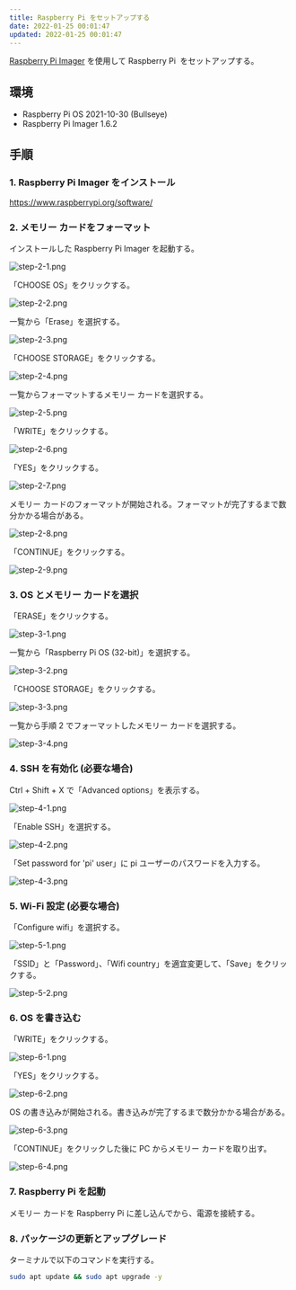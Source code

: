 ```yaml
---
title: Raspberry Pi をセットアップする
date: 2022-01-25 00:01:47
updated: 2022-01-25 00:01:47
---
```


[Raspberry Pi Imager][1] を使用して Raspberry Pi  をセットアップする。
<!-- more -->
## 環境

- Raspberry Pi OS 2021-10-30 (Bullseye)
- Raspberry Pi Imager 1.6.2

## 手順

### 1. Raspberry Pi Imager をインストール

https://www.raspberrypi.org/software/

### 2. メモリー カードをフォーマット

インストールした Raspberry Pi Imager を起動する。

![step-2-1.png](setup-raspberry-pi/step-2-1.png)

「CHOOSE OS」をクリックする。

![step-2-2.png](setup-raspberry-pi/step-2-2.png)

一覧から「Erase」を選択する。

![step-2-3.png](setup-raspberry-pi/step-2-3.png)

「CHOOSE STORAGE」をクリックする。

![step-2-4.png](setup-raspberry-pi/step-2-4.png)

一覧からフォーマットするメモリー カードを選択する。

![step-2-5.png](setup-raspberry-pi/step-2-5.png)

「WRITE」をクリックする。

![step-2-6.png](setup-raspberry-pi/step-2-6.png)

「YES」をクリックする。

![step-2-7.png](setup-raspberry-pi/step-2-7.png)

メモリー カードのフォーマットが開始される。フォーマットが完了するまで数分かかる場合がある。

![step-2-8.png](setup-raspberry-pi/step-2-8.png)

「CONTINUE」をクリックする。

![step-2-9.png](setup-raspberry-pi/step-2-9.png)

### 3. OS とメモリー カードを選択

「ERASE」をクリックする。

![step-3-1.png](setup-raspberry-pi/step-3-1.png)

一覧から「Raspberry Pi OS (32-bit)」を選択する。

![step-3-2.png](setup-raspberry-pi/step-3-2.png)

「CHOOSE STORAGE」をクリックする。

![step-3-3.png](setup-raspberry-pi/step-3-3.png)

一覧から手順 2 でフォーマットしたメモリー カードを選択する。

![step-3-4.png](setup-raspberry-pi/step-3-4.png)

### 4. SSH を有効化 (必要な場合)

Ctrl + Shift + X で「Advanced options」を表示する。

![step-4-1.png](setup-raspberry-pi/step-4-1.png)

「Enable SSH」を選択する。

![step-4-2.png](setup-raspberry-pi/step-4-2.png)

「Set password for 'pi' user」に pi ユーザーのパスワードを入力する。

![step-4-3.png](setup-raspberry-pi/step-4-3.png)

### 5. Wi-Fi 設定 (必要な場合)

「Configure wifi」を選択する。

![step-5-1.png](setup-raspberry-pi/step-5-1.png)

「SSID」と「Password」、「Wifi country」を適宜変更して、「Save」をクリックする。

![step-5-2.png](setup-raspberry-pi/step-5-2.png)

### 6. OS を書き込む

「WRITE」をクリックする。

![step-6-1.png](setup-raspberry-pi/step-6-1.png)

「YES」をクリックする。

![step-6-2.png](setup-raspberry-pi/step-6-2.png)

OS の書き込みが開始される。書き込みが完了するまで数分かかる場合がある。

![step-6-3.png](setup-raspberry-pi/step-6-3.png)

「CONTINUE」をクリックした後に PC からメモリー カードを取り出す。

![step-6-4.png](setup-raspberry-pi/step-6-4.png)

### 7. Raspberry Pi を起動

メモリー カードを Raspberry Pi に差し込んでから、電源を接続する。

### 8. パッケージの更新とアップグレード

ターミナルで以下のコマンドを実行する。

```bash
sudo apt update && sudo apt upgrade -y
```

[1]: https://www.raspberrypi.org/software/
